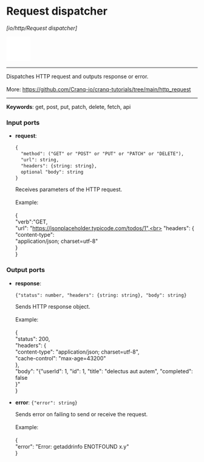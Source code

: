 # Request dispatcher

_[io/http/Request dispatcher]_

![icon](</assets/icons/47baa0d3-adcc-4071-8ab3-768676771342.png>)

---

Dispatches HTTP request and outputs response or error.<br>
<br>
More: https://github.com/Cranq-io/cranq-tutorials/tree/main/http_request<br>

---

__Keywords__: get, post, put, patch, delete, fetch, api

### Input ports

* __request__: 
    ```
    {
      "method": ("GET" or "POST" or "PUT" or "PATCH" or "DELETE"),
      "url": string,
      "headers": {string: string},
      optional "body": string
    }
    ```

    Receives parameters of the HTTP request.<br>
    <br>
    Example:<br>
    <br>
    {<br>
      "verb":"GET,<br>
      "url": "https://jsonplaceholder.typicode.com/todos/1",<br>
      "headers": {<br>
        "content-type": <br>
      "application/json; charset=utf-8"<br>
      }<br>
    }<br>

### Output ports

* __response__: 
    ```
    {"status": number, "headers": {string: string}, "body": string}
    ```

    Sends HTTP response object.<br>
    <br>
    Example:<br>
    <br>
    {<br>
      "status": 200,<br>
      "headers": {<br>
        "content-type": "application/json; charset=utf-8",<br>
        "cache-control": "max-age=43200"<br>
      },<br>
      "body": "{\"userId\": 1, \"id\": 1, \"title\": \"delectus aut autem\",  \"completed\": false<br>
    }"<br>
    }<br>


* __error__: ` {"error": string} `

    Sends error on failing to send or receive the request.<br>
    <br>
    Example:<br>
    <br>
    {<br>
      "error": "Error: getaddrinfo ENOTFOUND x.y"<br>
    } <br>

